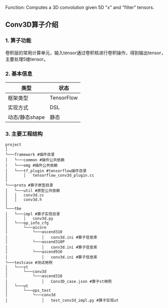 Function: Computes a 3D convolution given 5D "x" and "filter" tensors.

## Conv3D算子介绍
### 1. 算子功能
卷积层的常用计算单元，输入tensor通过卷积核进行卷积操作，得到输出tensor，主要处理5维tensor。


### 2. 基本信息
| **类型**       | **状态**    |
|-------------|---------------|
| 框架类型    | TensorFlow  |
| 实现方式 | DSL      |
| 动态/静态shape  | 静态 |

### 3. 主要工程结构
```
project
│
└───framework #插件目录
│   └───common #插件公共依赖
│   └───omg #插件公共依赖
│   └───tf_plugin #tensorflow插件目录
│       │   tensorflow_conv3d_plugin.cc
│
└───proto #算子原型目录
│   └───util #原型公共依赖
│   │   conv3d.cc
│   │   conv3d.h
│
└───tbe
│   └───impl #算子实现目录
│       │   conv3d.py
│   └───op_info_cfg
│       └───aicore
│           └───ascend310
│               │   conv3d.ini #算子信息库
│           └───ascend310P
│               │   conv3d.ini #算子信息库
│           └───ascend910
│               │   conv3d.ini #算子信息库
└───testcase #测试用例
│   └───st
│       └───conv3d
│           └───ascend310
│               │   Conv3D_case.json #算子st用例
│   └───ut
│       └───ops_test
│           └───conv3d
│               │   test_conv3d_impl.py #算子实现ut
```
